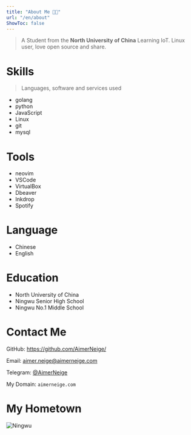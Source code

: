 ```yaml
---
title: "About Me 👨‍💻"
url: "/en/about"
ShowToc: false
---
```


> A Student from the **North University of China**  Learning IoT. Linux user, love open source and share.

# Skills

> Languages, software and services used

- golang
- python
- JavaScript
- Linux
- git
- mysql

# Tools

- neovim
- VSCode
- VirtualBox
- Dbeaver
- Inkdrop
- Spotify

# Language

- Chinese
- English

# Education

- North University of China
- Ningwu Senior High School
- Ningwu No.1 Middle School

# Contact Me

GitHub: <https://github.com/AimerNeige/>

Email: [aimer.neige@aimerneige.com](mailto:aimer.neige@aimerneige.com)

Telegram: [@AimerNeige](https://t.me/AimerNeige)

My Domain: `aimerneige.com`

# My Hometown

![Ningwu](/images/Ningwu.jpg "Ningwu")
